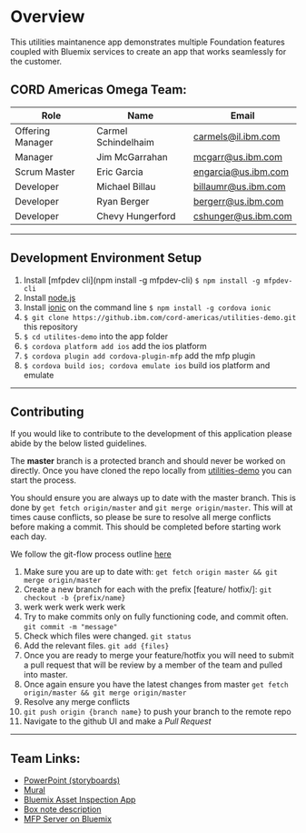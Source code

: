 # Overview
This utilities maintanence app demonstrates multiple Foundation features coupled with Bluemix services to create an app that works seamlessly for the customer.

## CORD Americas Omega Team:

| Role | Name | Email | 
| --- | --- | --- | 
| Offering Manager | Carmel Schindelhaim | carmels@il.ibm.com |
| Manager | Jim McGarrahan | mcgarr@us.ibm.com |
| Scrum Master | Eric Garcia | engarcia@us.ibm.com |
| Developer | Michael Billau | billaumr@us.ibm.com |
| Developer | Ryan Berger | bergerr@us.ibm.com |
| Developer | Chevy Hungerford | cshunger@us.ibm.com |

--------------------------------

## Development Environment Setup

1. Install [mfpdev cli](npm install -g mfpdev-cli) `$ npm install -g mfpdev-cli`
2. Install [node.js](https://nodejs.org/en/)
2. Install [ionic](http://ionicframework.com/getting-started/) on the command line `$ npm install -g cordova ionic`
3. `$ git clone https://github.ibm.com/cord-americas/utilities-demo.git` this repository
4. `$ cd utilites-demo` into the app folder
5. `$ cordova platform add ios` add the ios platform
6. `$ cordova plugin add cordova-plugin-mfp` add the mfp plugin
7. `$ cordova build ios; cordova emulate ios` build ios platform and emulate

--------------------------------

## Contributing

If you would like to contribute to the development of this application please abide by the below listed guidelines.

The **master** branch is a protected branch and should never be worked on directly.  Once you have cloned the repo locally from [utilities-demo](https://github.ibm.com/cord-americas/utilities-demo) you can start the process.

You should ensure you are always up to date with the master branch.  This is done by `get fetch origin/master` and `git merge origin/master`.  This will at times cause conflicts, so please be sure to resolve all merge conflicts before making a commit.  This should be completed before starting work each day.

We follow the git-flow process outline [here](http://jeffkreeftmeijer.com/2010/why-arent-you-using-git-flow/)

 1. Make sure you are up to date with: `get fetch origin master && git merge origin/master`
 2. Create a new branch for each with the prefix [feature/ hotfix/]: `git checkout -b {prefix/name}`
 3. werk werk werk werk werk
 4. Try to make commits only on fully functioning code, and commit often. `git commit -m "message"`
 5. Check which files were changed. `git status`
 6. Add the relevant files. `git add {files}`
 7. Once you are ready to merge your feature/hotfix you will need to submit a pull request that will be review by a member of the team and pulled into master.
   1. Once again ensure you have the latest changes from master `get fetch origin/master && git merge origin/master`
   2. Resolve any merge conflicts
   3. `git push origin {branch name}` to push your branch to the remote repo
   4. Navigate to the github UI and make a *Pull Request*

--------------------------------

## Team Links:
  * [PowerPoint (storyboards)](https://ibm.box.com/s/hb1kn5kvp0aoi5pbdd923zkvh4iesba4)
  * [Mural](http://mur.al/m700RMLw)
  * [Bluemix Asset Inspection App](http://www.ibm.com/mobilefirst/us/en/mobilefirst-for-ios/industries/energy-and-utilities/asset-inspect/)
  * [Box note description](https://ibm.app.box.com/notes/73132132721)
  * [MFP Server on Bluemix](https://omega-mfp-dv-server.mybluemix.net/mfpconsole/)
  